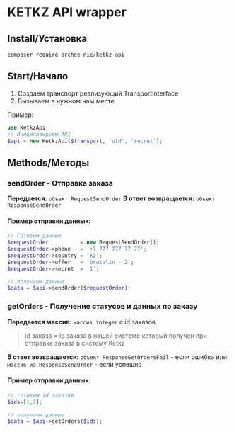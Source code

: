 # KETKZ API wrapper

## Install/Установка
`composer require archee-nic/ketkz-api`

## Start/Начало

1. Создаем транспорт реализующий TransportInterface
2. Вызываем в нужном нам месте

Пример:
```php
use KetkzApi;
// Иницилизируем API
$api = new KetkzApi($transport, 'uid', 'secret');
```

## Methods/Методы

### sendOrder - Отправка заказа
**Передается:** `объект RequestSendOrder`
**В ответ возвращается:** `объект ResponseSendOrder`

#### Пример отправки данных:
```php
// Готовим данные
$requestOrder          = new RequestSendOrder();
$requestOrder->phone   = '+7 777 777 77 77';
$requestOrder->country = 'kz';
$requestOrder->offer   = 'brutalin - 2';
$requestOrder->secret  = '1';

// получаем данные
$data = $api->sendOrder($requestOrder);
```

### getOrders - Получение статусов и данных по заказу
**Передается массив:** `массив integer` c  id заказов

> id заказа = id заказа в нашей системе который получен при отправке заказа в систему Ketkz

**В ответ возвращается:** `объект ResponseGetOrdersFail` - если ошибка или `массив из ResponseSendOrder` - если успешно

#### Пример отправки данных:
```php
// готовим id заказов
$ids=[1,2];

// получаем данные
$data = $api->getOrders($ids);
```
